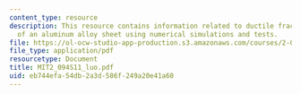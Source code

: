 ```yaml
---
content_type: resource
description: This resource contains information related to ductile fracture characterization
  of an aluminum alloy sheet using numerical simulations and tests.
file: https://ol-ocw-studio-app-production.s3.amazonaws.com/courses/2-094-finite-element-analysis-of-solids-and-fluids-ii-spring-2011/eb744efa54db2a3d586f249a20e41a60_MIT2_094S11_luo.pdf
file_type: application/pdf
resourcetype: Document
title: MIT2_094S11_luo.pdf
uid: eb744efa-54db-2a3d-586f-249a20e41a60
---
```

